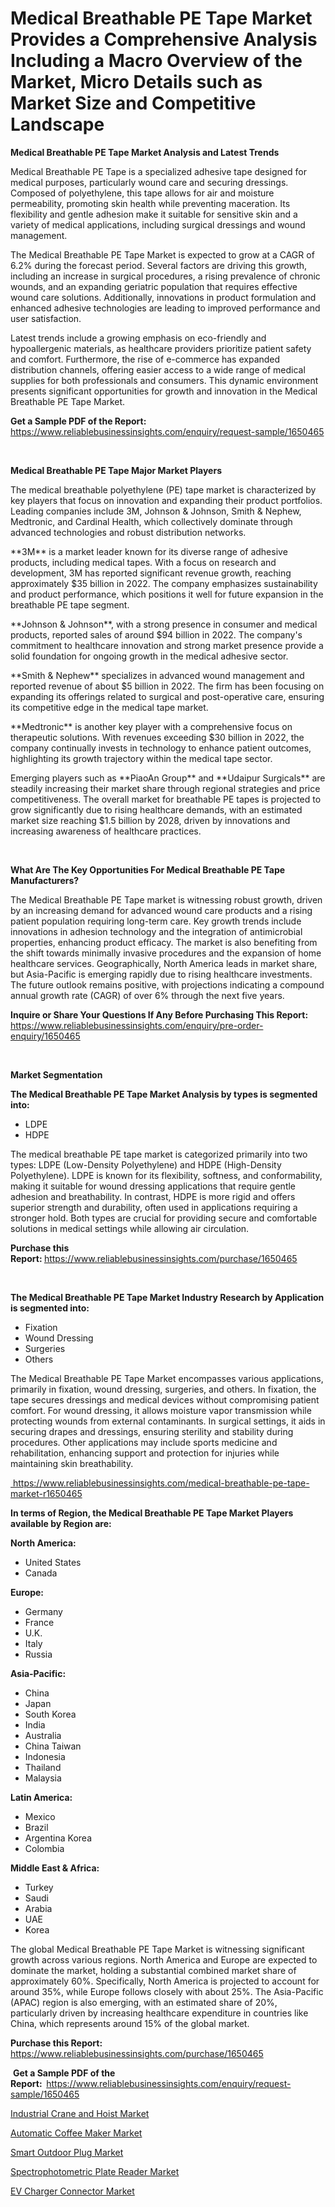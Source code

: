 <p><h1>Medical Breathable PE Tape Market Provides a Comprehensive Analysis Including a Macro Overview of the Market, Micro Details such as Market Size and Competitive Landscape</h1></p><p><strong>Medical Breathable PE Tape Market Analysis and Latest Trends</strong></p>
<p><p>Medical Breathable PE Tape is a specialized adhesive tape designed for medical purposes, particularly wound care and securing dressings. Composed of polyethylene, this tape allows for air and moisture permeability, promoting skin health while preventing maceration. Its flexibility and gentle adhesion make it suitable for sensitive skin and a variety of medical applications, including surgical dressings and wound management.</p><p>The Medical Breathable PE Tape Market is expected to grow at a CAGR of 6.2% during the forecast period. Several factors are driving this growth, including an increase in surgical procedures, a rising prevalence of chronic wounds, and an expanding geriatric population that requires effective wound care solutions. Additionally, innovations in product formulation and enhanced adhesive technologies are leading to improved performance and user satisfaction.</p><p>Latest trends include a growing emphasis on eco-friendly and hypoallergenic materials, as healthcare providers prioritize patient safety and comfort. Furthermore, the rise of e-commerce has expanded distribution channels, offering easier access to a wide range of medical supplies for both professionals and consumers. This dynamic environment presents significant opportunities for growth and innovation in the Medical Breathable PE Tape Market.</p></p>
<p><strong>Get a Sample PDF of the Report:&nbsp;</strong> <a href="https://www.reliablebusinessinsights.com/enquiry/request-sample/1650465?utm_campaign=1721&utm_medium=2&utm_source=Github&utm_content=ia&utm_term=18102024&utm_id=medical-breathable-pe-tape">https://www.reliablebusinessinsights.com/enquiry/request-sample/1650465</a></p>
<p>&nbsp;</p>
<p><strong>Medical Breathable PE Tape Major Market Players</strong></p>
<p><p>The medical breathable polyethylene (PE) tape market is characterized by key players that focus on innovation and expanding their product portfolios. Leading companies include 3M, Johnson & Johnson, Smith & Nephew, Medtronic, and Cardinal Health, which collectively dominate through advanced technologies and robust distribution networks.</p><p>**3M** is a market leader known for its diverse range of adhesive products, including medical tapes. With a focus on research and development, 3M has reported significant revenue growth, reaching approximately $35 billion in 2022. The company emphasizes sustainability and product performance, which positions it well for future expansion in the breathable PE tape segment.</p><p>**Johnson & Johnson**, with a strong presence in consumer and medical products, reported sales of around $94 billion in 2022. The company's commitment to healthcare innovation and strong market presence provide a solid foundation for ongoing growth in the medical adhesive sector.</p><p>**Smith & Nephew** specializes in advanced wound management and reported revenue of about $5 billion in 2022. The firm has been focusing on expanding its offerings related to surgical and post-operative care, ensuring its competitive edge in the medical tape market.</p><p>**Medtronic** is another key player with a comprehensive focus on therapeutic solutions. With revenues exceeding $30 billion in 2022, the company continually invests in technology to enhance patient outcomes, highlighting its growth trajectory within the medical tape sector.</p><p>Emerging players such as **PiaoAn Group** and **Udaipur Surgicals** are steadily increasing their market share through regional strategies and price competitiveness. The overall market for breathable PE tapes is projected to grow significantly due to rising healthcare demands, with an estimated market size reaching $1.5 billion by 2028, driven by innovations and increasing awareness of healthcare practices.</p></p>
<p>&nbsp;</p>
<p><strong>What Are The Key Opportunities For Medical Breathable PE Tape Manufacturers?</strong></p>
<p><p>The Medical Breathable PE Tape market is witnessing robust growth, driven by an increasing demand for advanced wound care products and a rising patient population requiring long-term care. Key growth trends include innovations in adhesion technology and the integration of antimicrobial properties, enhancing product efficacy. The market is also benefiting from the shift towards minimally invasive procedures and the expansion of home healthcare services. Geographically, North America leads in market share, but Asia-Pacific is emerging rapidly due to rising healthcare investments. The future outlook remains positive, with projections indicating a compound annual growth rate (CAGR) of over 6% through the next five years.</p></p>
<p><strong>Inquire or Share Your Questions If Any Before Purchasing This Report:</strong> <a href="https://www.reliablebusinessinsights.com/enquiry/pre-order-enquiry/1650465?utm_campaign=1721&utm_medium=2&utm_source=Github&utm_content=ia&utm_term=18102024&utm_id=medical-breathable-pe-tape">https://www.reliablebusinessinsights.com/enquiry/pre-order-enquiry/1650465</a></p>
<p>&nbsp;</p>
<p><strong>Market Segmentation</strong></p>
<p><strong>The Medical Breathable PE Tape Market Analysis by types is segmented into:</strong></p>
<p><ul><li>LDPE</li><li>HDPE</li></ul></p>
<p><p>The medical breathable PE tape market is categorized primarily into two types: LDPE (Low-Density Polyethylene) and HDPE (High-Density Polyethylene). LDPE is known for its flexibility, softness, and conformability, making it suitable for wound dressing applications that require gentle adhesion and breathability. In contrast, HDPE is more rigid and offers superior strength and durability, often used in applications requiring a stronger hold. Both types are crucial for providing secure and comfortable solutions in medical settings while allowing air circulation.</p></p>
<p><strong>Purchase this Report:&nbsp;</strong><a href="https://www.reliablebusinessinsights.com/purchase/1650465?utm_campaign=1721&utm_medium=2&utm_source=Github&utm_content=ia&utm_term=18102024&utm_id=medical-breathable-pe-tape">https://www.reliablebusinessinsights.com/purchase/1650465</a></p>
<p>&nbsp;</p>
<p><strong>The Medical Breathable PE Tape Market Industry Research by Application is segmented into:</strong></p>
<p><ul><li>Fixation</li><li>Wound Dressing</li><li>Surgeries</li><li>Others</li></ul></p>
<p><p>The Medical Breathable PE Tape Market encompasses various applications, primarily in fixation, wound dressing, surgeries, and others. In fixation, the tape secures dressings and medical devices without compromising patient comfort. For wound dressing, it allows moisture vapor transmission while protecting wounds from external contaminants. In surgical settings, it aids in securing drapes and dressings, ensuring sterility and stability during procedures. Other applications may include sports medicine and rehabilitation, enhancing support and protection for injuries while maintaining skin breathability.</p></p>
<p><a href="https://www.reliablebusinessinsights.com/medical-breathable-pe-tape-market-r1650465?utm_campaign=1721&utm_medium=2&utm_source=Github&utm_content=ia&utm_term=18102024&utm_id=medical-breathable-pe-tape">&nbsp;https://www.reliablebusinessinsights.com/medical-breathable-pe-tape-market-r1650465</a></p>
<p><strong>In terms of Region, the Medical Breathable PE Tape Market Players available by Region are:</strong></p>
<p>
    <p> <strong> North America: </strong>
        <ul>
            <li>United States</li>
            <li>Canada</li>
        </ul>
        </p> 
    <p> <strong> Europe: </strong>
        <ul>
            <li>Germany</li>
            <li>France</li>
            <li>U.K.</li>
            <li>Italy</li>
            <li>Russia</li>
        </ul>
        </p> 
    <p> <strong> Asia-Pacific: </strong>
        <ul>
            <li>China</li>
            <li>Japan</li>
            <li>South Korea</li>
            <li>India</li>
            <li>Australia</li>
            <li>China Taiwan</li>
            <li>Indonesia</li>
            <li>Thailand</li>
            <li>Malaysia</li>
        </ul>
        </p> 
    <p> <strong> Latin America: </strong>
        <ul>
            <li>Mexico</li>
            <li>Brazil</li>
            <li>Argentina Korea</li>
            <li>Colombia</li>
        </ul>
        </p> 
    <p> <strong> Middle East & Africa: </strong>
        <ul>
            <li>Turkey</li>
            <li>Saudi</li>
            <li>Arabia</li>
            <li>UAE</li>
            <li>Korea</li>
        </ul>
    </p>
    </p>
<p><p>The global Medical Breathable PE Tape Market is witnessing significant growth across various regions. North America and Europe are expected to dominate the market, holding a substantial combined market share of approximately 60%. Specifically, North America is projected to account for around 35%, while Europe follows closely with about 25%. The Asia-Pacific (APAC) region is also emerging, with an estimated share of 20%, particularly driven by increasing healthcare expenditure in countries like China, which represents around 15% of the global market.</p></p>
<p><strong>Purchase this Report: </strong><a href="https://www.reliablebusinessinsights.com/purchase/1650465?utm_campaign=1721&utm_medium=2&utm_source=Github&utm_content=ia&utm_term=18102024&utm_id=medical-breathable-pe-tape">https://www.reliablebusinessinsights.com/purchase/1650465</a></p>
<p>&nbsp;<strong>Get a Sample PDF of the Report:&nbsp;&nbsp;</strong><a href="https://www.reliablebusinessinsights.com/enquiry/request-sample/1650465?utm_campaign=1721&utm_medium=2&utm_source=Github&utm_content=ia&utm_term=18102024&utm_id=medical-breathable-pe-tape">https://www.reliablebusinessinsights.com/enquiry/request-sample/1650465</a></p>
<p><strong></strong></p>
<p><p><a href="https://www.linkedin.com/pulse/industrial-crane-hoist-market-segmentation-applications-types-wdewc?utm_campaign=1721&utm_medium=2&utm_source=Github&utm_content=ia&utm_term=18102024&utm_id=medical-breathable-pe-tape">Industrial Crane and Hoist Market</a></p><p><a href="https://www.linkedin.com/pulse/automatic-coffee-maker-market-matrix-applications-types-cagr-gos7c?utm_campaign=1721&utm_medium=2&utm_source=Github&utm_content=ia&utm_term=18102024&utm_id=medical-breathable-pe-tape">Automatic Coffee Maker Market</a></p><p><a href="https://www.linkedin.com/pulse/disruption-innovation-smart-outdoor-plug-industry-market-analysis-reapc?utm_campaign=1721&utm_medium=2&utm_source=Github&utm_content=ia&utm_term=18102024&utm_id=medical-breathable-pe-tape">Smart Outdoor Plug Market</a></p><p><a href="https://www.linkedin.com/pulse/global-spectrophotometric-plate-reader-industry-analysis-report-qwmec?utm_campaign=1721&utm_medium=2&utm_source=Github&utm_content=ia&utm_term=18102024&utm_id=medical-breathable-pe-tape">Spectrophotometric Plate Reader Market</a></p><p><a href="https://www.linkedin.com/pulse/global-ev-charger-connector-industry-analysis-share-growth-t0tvc?utm_campaign=1721&utm_medium=2&utm_source=Github&utm_content=ia&utm_term=18102024&utm_id=medical-breathable-pe-tape">EV Charger Connector Market</a></p></p>